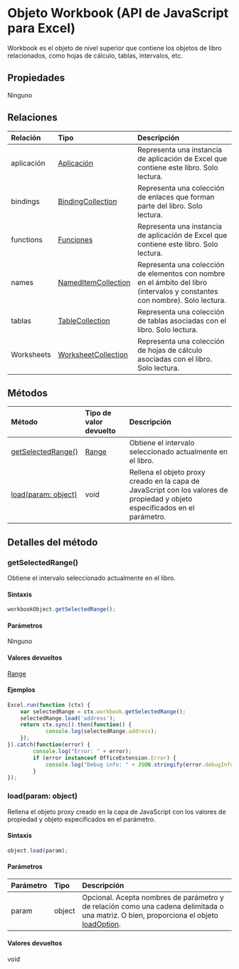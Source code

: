 # Objeto Workbook (API de JavaScript para Excel)

Workbook es el objeto de nivel superior que contiene los objetos de libro relacionados, como hojas de cálculo, tablas, intervalos, etc.

## Propiedades

Ninguno

## Relaciones
| Relación | Tipo   |Descripción|
|:---------------|:--------|:----------|
|aplicación|[Aplicación](application.md)|Representa una instancia de aplicación de Excel que contiene este libro. Solo lectura.|
|bindings|[BindingCollection](bindingcollection.md)|Representa una colección de enlaces que forman parte del libro. Solo lectura.|
|functions|[Funciones](functions.md)|Representa una instancia de aplicación de Excel que contiene este libro. Solo lectura.|
|names|[NamedItemCollection](nameditemcollection.md)|Representa una colección de elementos con nombre en el ámbito del libro (intervalos y constantes con nombre). Solo lectura.|
|tablas|[TableCollection](tablecollection.md)|Representa una colección de tablas asociadas con el libro. Solo lectura.|
|Worksheets|[WorksheetCollection](worksheetcollection.md)|Representa una colección de hojas de cálculo asociadas con el libro. Solo lectura.|

## Métodos

| Método           | Tipo de valor devuelto    |Descripción|
|:---------------|:--------|:----------|
|[getSelectedRange()](#getselectedrange)|[Range](range.md)|Obtiene el intervalo seleccionado actualmente en el libro.|
|[load(param: object)](#loadparam-object)|void|Rellena el objeto proxy creado en la capa de JavaScript con los valores de propiedad y objeto especificados en el parámetro.|

## Detalles del método


### getSelectedRange()
Obtiene el intervalo seleccionado actualmente en el libro.

#### Sintaxis
```js
workbookObject.getSelectedRange();
```

#### Parámetros
Ninguno

#### Valores devueltos
[Range](range.md)

#### Ejemplos

```js
Excel.run(function (ctx) { 
    var selectedRange = ctx.workbook.getSelectedRange();
    selectedRange.load('address');
    return ctx.sync().then(function() {
            console.log(selectedRange.address);
    });
}).catch(function(error) {
        console.log("Error: " + error);
        if (error instanceof OfficeExtension.Error) {
            console.log("Debug info: " + JSON.stringify(error.debugInfo));
        }
});
```
### load(param: object)
Rellena el objeto proxy creado en la capa de JavaScript con los valores de propiedad y objeto especificados en el parámetro.

#### Sintaxis
```js
object.load(param);
```

#### Parámetros
| Parámetro    | Tipo   |Descripción|
|:---------------|:--------|:----------|
|param|object|Opcional. Acepta nombres de parámetro y de relación como una cadena delimitada o una matriz. O bien, proporciona el objeto [loadOption](loadoption.md).|

#### Valores devueltos
void
